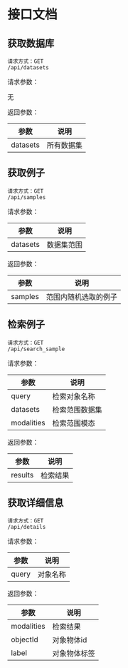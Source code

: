 # 接口文档

## 获取数据库

```
请求方式：GET
/api/datasets
```

请求参数：

无

返回参数：

| 参数     | 说明       |
| -------- | ---------- |
| datasets | 所有数据集 |

## 获取例子
```
请求方式：GET
/api/samples
```

请求参数：

| 参数     | 说明       |
| -------- | ---------- |
| datasets | 数据集范围 |

返回参数：

| 参数    | 说明                 |
| ------- | -------------------- |
| samples | 范围内随机选取的例子 |

## 检索例子

```
请求方式：GET
/api/search_sample
```

请求参数：

| 参数       | 说明           |
| ---------- | -------------- |
| query      | 检索对象名称   |
| datasets   | 检索范围数据集 |
| modalities | 检索范围模态   |

返回参数：

| 参数    | 说明     |
| ------- | -------- |
| results | 检索结果 |

## 获取详细信息

```
请求方式：GET
/api/details
```

请求参数：

| 参数  | 说明     |
| ----- | -------- |
| query | 对象名称 |

返回参数：

| 参数       | 说明         |
| ---------- | ------------ |
| modalities | 检索结果     |
| objectId   | 对象物体id   |
| label      | 对象物体标签 |



